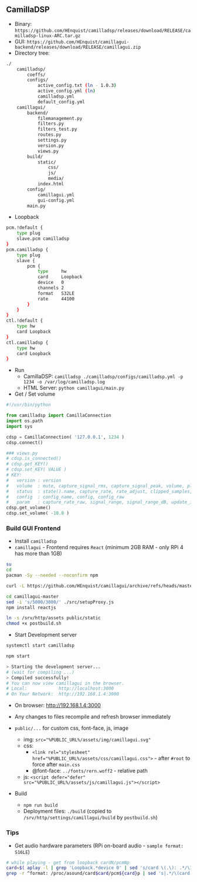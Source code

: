 CamillaDSP
---
- Binary: `https://github.com/HEnquist/camilladsp/releases/download/RELEASE/camilladsp-linux-ARC.tar.gz`
- GUI: `https://github.com/HEnquist/camillagui-backend/releases/download/RELEASE/camillagui.zip`
- Directory tree:
```sh
./
	camilladsp/
		coeffs/
		configs/
			active_config.txt (ln - 1.0.3)
			active_config.yml (ln)
			camilladsp.yml
			default_config.yml
	camillagui/
		backend/
			filemanagement.py
			filters.py
			filters_test.py
			routes.py
			settings.py
			version.py
			views.py
		build/
			static/
				css/
				js/
				media/
			index.html
		config/
			camillagui.yml
			gui-config.yml
		main.py
```
- Loopback
```sh
pcm.!default { 
	type plug 
	slave.pcm camilladsp
}
pcm.camilladsp {
	type plug
	slave {
		pcm {
			type     hw
			card     Loopback
			device   0
			channels 2
			format   S32LE
			rate     44100
		}
	}
}
ctl.!default {
	type hw
	card Loopback
}
ctl.camilladsp {
	type hw
	card Loopback
}
```
- Run
	- CamillaDSP: `camilladsp ./camilladsp/configs/camilladsp.yml -p 1234 -o /var/log/camilladsp.log`
	- HTML Server: `python camillagui/main.py`
- Get / Set volume
```py
#!/usr/bin/python

from camilladsp import CamillaConnection
import os.path
import sys

cdsp = CamillaConnection( '127.0.0.1', 1234 )
cdsp.connect()

### views.py
# cdsp.is_connected()
# cdsp.get_KEY()
# cdsp.set_KEY( VALUE )
# KEY:
#   version : version
#	volume  : mute, capture_signal_rms, capture_signal_peak, volume, playback_signal_rms, playback_signal_peak
#	status  : state().name, capture_rate, rate_adjust, clipped_samples, buffer_level
#   config  : config_name, config, config_raw
#	param   : capture_rate_raw, signal_range, signal_range_dB, update_interval 
cdsp.get_volume()
cdsp.set_volume( -10.0 )
```

### Build GUI Frontend
- Install `camilladsp`
- `camillagui` - Frontend requires `React` (minimum 2GB RAM - only RPi 4 has more than 1GB)
```sh
su
cd
pacman -Sy --needed --noconfirm npm

curl -L https://github.com/HEnquist/camillagui/archive/refs/heads/master.zip | bsdtar xf -

cd camillagui-master
sed -i 's/5000/3000/' ./src/setupProxy.js
npm install reactjs

ln -s /srv/http/assets public/static
chmod +x postbuild.sh
```
	
- Start Development server
```sh
systemctl start camilladsp

npm start

> Starting the development server...
# (wait for compiling ...)
> Compiled successfully!
# You can now view camillagui in the browser.
# Local:            http://localhost:3000
# On Your Network:  http://192.168.1.4:3000
```
- On browser: http://192.168.1.4:3000
- Any changes to files recompile and refresh browser immediately
- `public/...` for custom css, font-face, js, image
	- img: `src="%PUBLIC_URL%/assets/img/camillagui.svg"`
	- css:
		- `<link rel="stylesheet" href="%PUBLIC_URL%/assets/css/camillagui.css">` - after `#root` to force after `main.css`
		- @font-face: `../fonts/rern.woff2` - relative path
	- js: `<script defer="defer" src="%PUBLIC_URL%/assets/js/camillagui.js"></script>`
	
- Build
	- `npm run build`
	- Deployment files: `./build` (copied to `/srv/http/settings/camillagui/build` by `postbuild.sh`)

### Tips
- Get audio hardware parameters (RPi on-board audio - `sample format: S16LE`)
```sh
# while playing - get from loopback cardN/pcmNp
card=$( aplay -l | grep 'Loopback.*device 0' | sed 's/card \(.\): .*/\1/' )
grep -r ^format: /proc/asound/card$card/pcm${card}p | sed 's|.*/\(card.\).*:\(format.*\)|\1 \2|'
```
